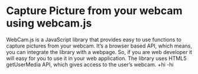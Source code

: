 # Capture Picture from your webcam using webcam.js
WebCam.js is a JavaScript library that provides easy to use functions to capture pictures from your webcam. It’s a browser based API, which means, you can integrate the library with a webpage. So, if you are web developer it will easy for you to use it in your web application.
The library uses HTML5 getUserMedia API, which gives access to the user’s webcam.
+hi
-hi
